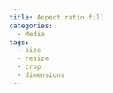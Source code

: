 ```yaml
---
title: Aspect ratio fill
categories:
  - Media
tags:
  - size
  - resize
  - crop
  - dimensions
---
```

